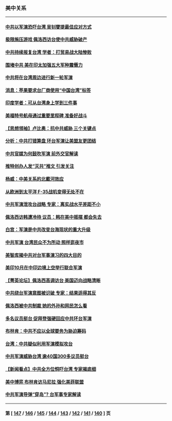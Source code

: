 ### 美中关系
---
#### [中共以军演恐吓台湾 吴钊燮提最佳应对方式](../../pages/nf1412576/n13798312.md) 
#### [极限施压游戏 佩洛西访台使中共威胁破产](../../pages/nf1412576/n13798285.md) 
#### [中共持续报复台湾 学者：打贸易战大陆惨败](../../pages/nf1412576/n13798316.md) 
#### [围堵中共 美在印太加强五大军种震慑力](../../pages/nf1412576/n13798047.md) 
#### [中共将在台湾周边进行新一轮军演](../../pages/nf1412576/n13797969.md) 
#### [消息：苹果要求台厂商使用“中国台湾”标签](../../pages/nf1412576/n13797899.md) 
#### [印度学者：可从台湾身上学到三件事](../../pages/nf1412576/n13797880.md) 
#### [美福特号航母通过重要里程碑 准备好战斗](../../pages/nf1412576/n13797781.md) 
#### [【思想领袖】卢比奥：抗中共威胁 三个关键点](../../pages/nf1412576/n13782442.md) 
#### [分析：中共打错算盘 环台军演让美盟友更团结](../../pages/nf1412576/n13797669.md) 
#### [中共官媒为何鼓吹军演 前外交官解读](../../pages/nf1412576/n13797550.md) 
#### [推特创办人发“灭共”推文 引发关注](../../pages/nf1412576/n13797542.md) 
#### [杨威：中美关系的北戴河效应](../../pages/nf1412576/n13797232.md) 
#### [从欧洲到太平洋 F-35战机变得无处不在](../../pages/nf1412576/n13794379.md) 
#### [中共军演泄攻台战略 专家：离实战水平差距不小](../../pages/nf1412576/n13797209.md) 
#### [佩洛西访韩遭冷待 议员：韩在美中摇摆 都会失去](../../pages/nf1412576/n13797241.md) 
#### [白宫：军演是中共改变台海现状的重大升级](../../pages/nf1412576/n13797184.md) 
#### [中共军演 台湾民众不为所动 照样逛夜市](../../pages/nf1412576/n13797190.md) 
#### [美智库揭中共对台军事演习的四大目的](../../pages/nf1412576/n13797187.md) 
#### [美印10月在中印边境上空举行联合军演](../../pages/nf1412576/n13797152.md) 
#### [【菁英论坛】佩洛西高调访台 美国迈向战略清晰](../../pages/nf1412576/n13797172.md) 
#### [中共绕台军演意图被识破 专家：结果适得其反](../../pages/nf1412576/n13797128.md) 
#### [佩洛西被中共制裁 她的外孙和网民怎么看](../../pages/nf1412576/n13797115.md) 
#### [多名议员挺台 促拜登强硬回应中共环台军演](../../pages/nf1412576/n13797116.md) 
#### [布林肯：中共不应以全球要务为胁迫筹码](../../pages/nf1412576/n13797041.md) 
#### [台湾：中共疑似利用军演模拟攻台](../../pages/nf1412576/n13797052.md) 
#### [中共军演威胁台湾 逾40国300多议员挺台](../../pages/nf1412576/n13796826.md) 
#### [【新闻看点】中共全方位恫吓台湾 专家揭底细](../../pages/nf1412576/n13796691.md) 
#### [美中博弈 布林肯访马尼拉 强化美菲联盟](../../pages/nf1412576/n13796815.md) 
#### [中共军演导弹“穿岛”? 台军事专家解读](../../pages/nf1412576/n13796734.md) 

---
#### 第 [ [147](./147.md) / [146](./146.md) / [145](./145.md) / [144](./144.md) / [143](./143.md) / [142](./142.md) / [141](./141.md) / [140](./140.md) ] 页
